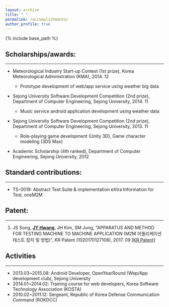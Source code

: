 ```yaml
---
layout: archive
title: " "
permalink: /accomplishments/
author_profile: true
---
```


{% include base_path %}

## Scholarships/awards:
------
* Meteorological Industry Start-up Contest (1st prize), Korea Meteorological Administration (KMA), 2014. 12
  * Prototype development of web/app service using weather big data
  
* Sejong University Software Development Competition (2nd prize), Department of Computer Engineering, Sejong University, 2014. 11
  * Music service android application development using weather data

* Sejong University Software Development Competition (2nd prize), Department of Computer Engineering, Sejong University, 2013. 11
  * Role-playing game development (Unity 3D), Game character modeling (3DS Max)
  
* Academic Scholarship (4th ranked), Department of Computer Engineering, Sejong University, 2012

## Standard contributions:
------
* TS-0019: Abstract Test Suite & implementation eXtra Information for Test, oneM2M  

## Patent:
------
  1. JS Song, <ins>**JY Hwang**</ins>, JH Kim, SM Jung, "APPARATUS AND METHOD FOR TESTING MACHINE TO MACHINE APPLICATION (M2M 어플리케이션 테스트 장치 및 방법)", KR Patent (1020170127108), 2017. 09 [[KR Patent]](https://doi.org/10.8080/1020170127108)
  
## Activities
------
* 2013.03\~2015.08: Android Developer, OpenYearRound (Wep/App development club), Sejong University
* 2014.01\~2014.02: Training course for web developers, Korea Software Technology Association (KOSTA)
* 2010.02\~2011.12: Sergeant, Republic of Korea Defense Communication Command (ROKDCC)
